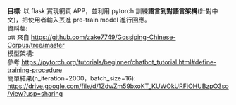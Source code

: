 **目標**: 以 flask 實現網頁 APP，並利用 pytorch 訓練**語言到對語言架構**(針對中文)，把使用者輸入丟進 pre-train model 進行回應。  
資料集:  
ptt 來自 https://github.com/zake7749/Gossiping-Chinese-Corpus/tree/master  
模型架構:  
參考 https://pytorch.org/tutorials/beginner/chatbot_tutorial.html#define-training-procedure  
簡單結果(n_iteration=2000，batch_size=16):
https://drive.google.com/file/d/1ZdwZm59bxoKT_KUWOkURFiOHUBzpO3so/view?usp=sharing

